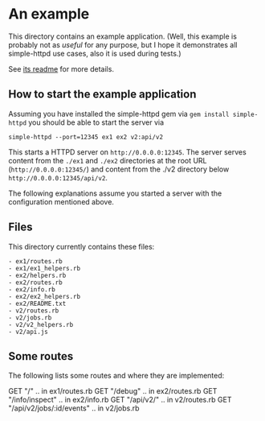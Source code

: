 # An example

This directory contains an example application. (Well, this example is probably not as *useful* for any purpose, but I hope it demonstrates all simple-httpd use cases, also it is used during tests.)

See [its readme](examples/README.md) for more details.

## How to start the example application

Assuming you have installed the simple-httpd gem via `gem install simple-httpd` you should be able to start the server via

    simple-httpd --port=12345 ex1 ex2 v2:api/v2

This starts a HTTPD server on `http://0.0.0.0:12345`. The server serves content from the `./ex1` and `./ex2` directories at the root URL (`http://0.0.0.0:12345/`) and content from the ./v2 directory below `http://0.0.0.0:12345/api/v2`.

The following explanations assume you started a server with the configuration mentioned above.

## Files

This directory currently contains these files:

    - ex1/routes.rb
    - ex1/ex1_helpers.rb
    - ex2/helpers.rb
    - ex2/routes.rb
    - ex2/info.rb
    - ex2/ex2_helpers.rb
    - ex2/README.txt
    - v2/routes.rb
    - v2/jobs.rb
    - v2/v2_helpers.rb
    - v2/api.js

## Some routes

The following lists some routes and where they are implemented:

  GET "/"                         .. in ex1/routes.rb
  GET "/debug"                    .. in ex2/routes.rb
  GET "/info/inspect"             .. in ex2/info.rb
  GET "/api/v2/"                  .. in v2/routes.rb
  GET "/api/v2/jobs/:id/events"   .. in v2/jobs.rb
